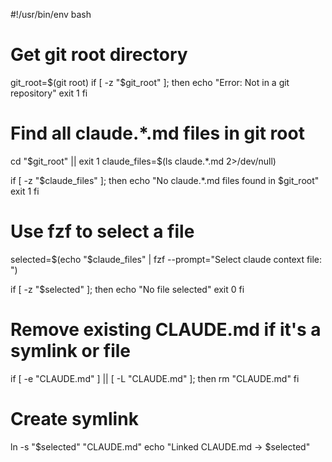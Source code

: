 #!/usr/bin/env bash

# Get git root directory
git_root=$(git root)
if [ -z "$git_root" ]; then
    echo "Error: Not in a git repository"
    exit 1
fi

# Find all claude.*.md files in git root
cd "$git_root" || exit 1
claude_files=$(ls claude.*.md 2>/dev/null)

if [ -z "$claude_files" ]; then
    echo "No claude.*.md files found in $git_root"
    exit 1
fi

# Use fzf to select a file
selected=$(echo "$claude_files" | fzf --prompt="Select claude context file: ")

if [ -z "$selected" ]; then
    echo "No file selected"
    exit 0
fi

# Remove existing CLAUDE.md if it's a symlink or file
if [ -e "CLAUDE.md" ] || [ -L "CLAUDE.md" ]; then
    rm "CLAUDE.md"
fi

# Create symlink
ln -s "$selected" "CLAUDE.md"
echo "Linked CLAUDE.md -> $selected"
